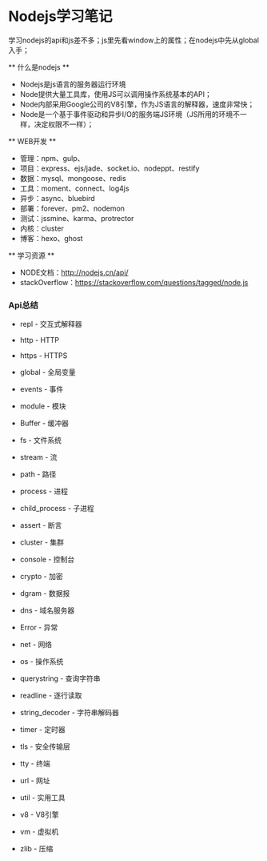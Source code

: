 # Nodejs学习笔记

学习nodejs的api和js差不多；js里先看window上的属性；在nodejs中先从global入手；

** 什么是nodejs **

- Nodejs是js语言的服务器运行环境
- Node提供大量工具库，使用JS可以调用操作系统基本的API；
- Node内部采用Google公司的V8引擎，作为JS语言的解释器，速度非常快；
- Node是一个基于事件驱动和异步I/O的服务端JS环境（JS所用的环境不一样，决定权限不一样）；

** WEB开发 **

- 管理：npm、gulp、 
- 项目：express、ejs/jade、socket.io、nodeppt、restify 
- 数据：mysql、mongoose、redis 
- 工具：moment、connect、log4js 
- 异步：async、bluebird 
- 部署：forever、pm2、nodemon 
- 测试：jssmine、karma、protrector 
- 内核：cluster 
- 博客：hexo、ghost 

** 学习资源 **

- NODE文档：http://nodejs.cn/api/ 
- stackOverflow：https://stackoverflow.com/questions/tagged/node.js

### Api总结
- repl - 交互式解释器
- http - HTTP
- https - HTTPS
- global - 全局变量

- events - 事件
- module - 模块
- Buffer - 缓冲器
- fs - 文件系统
- stream - 流


- path - 路径
- process - 进程
- child_process - 子进程


- assert - 断言

- cluster - 集群
- console - 控制台
- crypto - 加密
- dgram - 数据报
- dns - 域名服务器
- Error - 异常

- net - 网络
- os - 操作系统

- querystring - 查询字符串
- readline - 逐行读取

- string_decoder - 字符串解码器
- timer - 定时器
- tls - 安全传输层
- tty - 终端
- url - 网址
- util - 实用工具
- v8 - V8引擎
- vm - 虚拟机
- zlib - 压缩